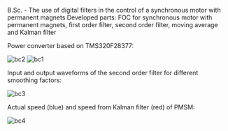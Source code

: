 B.Sc. - The use of digital filters in the control of a synchronous motor with permanent magnets
  Developed parts: FOC for synchronous motor with permanent magnets, first order filter, second order filter, moving average and Kalman filter

  Power converter based on TMS320F28377:

![bc2](https://github.com/user-attachments/assets/8bece234-03f2-4914-8c40-ecbcf37a48a6)
![bc1](https://github.com/user-attachments/assets/654701bb-3bc1-4a38-ae3f-7f041be538bb)

Input and output waveforms of the second order filter for different smoothing factors:

![bc3](https://github.com/user-attachments/assets/78e77133-5282-4834-a4ea-64a5f4c5d516)

Actual speed (blue) and speed from Kalman filter (red) of PMSM:

![bc4](https://github.com/user-attachments/assets/d817cbd0-1c85-414f-9f10-89d4b1e9f665)
